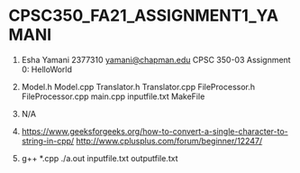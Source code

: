 # CPSC350_FA21_ASSIGNMENT1_YAMANI

1. Esha Yamani 2377310 yamani@chapman.edu CPSC 350-03 Assignment 0: HelloWorld

2. Model.h Model.cpp Translator.h Translator.cpp FileProcessor.h FileProcessor.cpp main.cpp inputfile.txt MakeFile

3. N/A

4. https://www.geeksforgeeks.org/how-to-convert-a-single-character-to-string-in-cpp/
   http://www.cplusplus.com/forum/beginner/12247/

5. g++ *.cpp
   ./a.out inputfile.txt outputfile.txt
